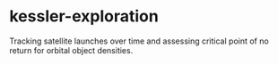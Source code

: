 # kessler-exploration
Tracking satellite launches over time and assessing critical point of no return for orbital object densities.
